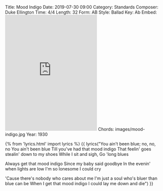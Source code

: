 Title: Mood Indigo
Date: 2019-07-30 09:00
Category: Standards
Composer: Duke Ellington
Time: 4/4
Length: 32
Form: AB
Style: Ballad
Key: Ab
Embed: <iframe src="https://open.spotify.com/embed/user/thatdavidmiller/playlist/6A6x8zM7pf0nweC4uF3PNy" width="300" height="380" frameborder="0" allowtransparency="true" allow="encrypted-media"></iframe>
Chords: images/mood-indigo.jpg
Year: 1930

{% from 'lyrics.html' import lyrics %}
{{ lyrics("You ain't been blue; no, no, no
You ain't been blue
Till you've had that mood indigo
That feelin' goes stealin' down to my shoes
While I sit and sigh, Go 'long blues

Always get that mood indigo
Since my baby said goodbye
In the evenin' when lights are low
I'm so lonesome I could cry

'Cause there's nobody who cares about me
I'm just a soul who's bluer than blue can be
When I get that mood indigo
I could lay me down and die") }}
